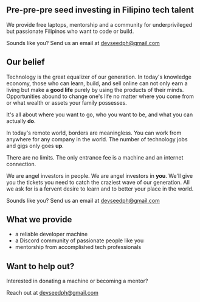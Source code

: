 ## Pre-pre-pre seed investing in Filipino tech talent 

We provide free laptops, mentorship and a community for underprivileged but passionate Filipinos who want to code or build.

Sounds like you? Send us an email at [devseedph@gmail.com](mailto:devseedph@gmail.com)

## Our belief

Technology is the great equalizer of our generation. In today's knowledge economy, those who can learn, build, and sell online can not only earn a living but make a **good life** purely by using the products of their minds. Opportunities abound to change one's life no matter where you come from or what wealth or assets your family possesses.

It's all about where you want to go, who you want to be, and what you can actually **do**. 

In today's remote world, borders are meaningless. You can work from anywhere for any company in the world. The number of technology jobs and gigs only goes **up**.  

There are no limits. The only entrance fee is a machine and an internet connection. 

We are angel investors in people. We are angel investors in **you**. We'll give you the tickets you need to catch the craziest wave of our generation. All we ask for is a fervent desire to learn and to better your place in the world.

Sounds like you? Send us an email at [devseedph@gmail.com](mailto:devseedph@gmail.com)

## What we provide

* a reliable developer machine 
* a Discord community of passionate people like you
* mentorship from accomplished tech professionals

## Want to help out?

Interested in donating a machine or becoming a mentor?

Reach out at [devseedph@gmail.com](mailto:devseedph@gmail.com)
